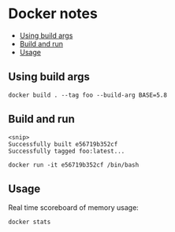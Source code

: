# Docker notes


<!-- vim-markdown-toc GFM -->

* [Using build args](#using-build-args)
* [Build and run](#build-and-run)
* [Usage](#usage)

<!-- vim-markdown-toc -->

## Using build args
```
docker build . --tag foo --build-arg BASE=5.8
```

## Build and run
```
<snip>
Successfully built e56719b352cf
Successfully tagged foo:latest...
```

```
docker run -it e56719b352cf /bin/bash
```

## Usage
Real time scoreboard of memory usage:
```
docker stats
```
